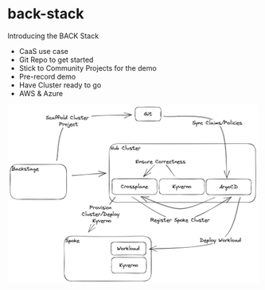 # back-stack

Introducing the BACK Stack

- CaaS use case
- Git Repo to get started
- Stick to Community Projects for the demo
- Pre-record demo
- Have Cluster ready to go
- AWS & Azure


![architecture diagram](./imgs/arch.png)
